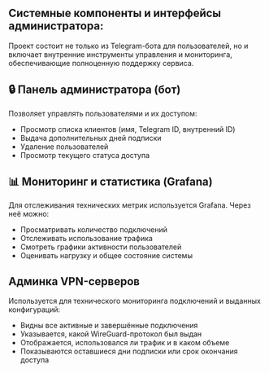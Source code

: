 ## Системные компоненты и интерфейсы администратора:

Проект состоит не только из Telegram-бота для пользователей, но и включает внутренние инструменты управления и мониторинга, обеспечивающие полноценную поддержку сервиса.

## 🔒 Панель администратора (бот)

Позволяет управлять пользователями и их доступом:
- Просмотр списка клиентов (имя, Telegram ID, внутренний ID)
- Выдача дополнительных дней подписки
- Удаление пользователей
- Просмотр текущего статуса доступа

## 📊 Мониторинг и статистика (Grafana)

Для отслеживания технических метрик используется Grafana. Через неё можно:
- Просматривать количество подключений
- Отслеживать использование трафика
- Смотреть графики активности пользователей
- Оценивать нагрузку и общее состояние системы

## Админка VPN-серверов

Используется для технического мониторинга подключений и выданных конфигураций:
- Видны все активные и завершённые подключения
- Указывается, какой WireGuard-протокол был выдан
- Отображается, использовался ли трафик и в каком объеме
- Показываются оставшиеся дни подписки или срок окончания доступа
